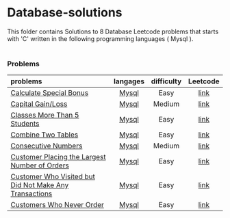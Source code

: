 # Database-solutions
This folder contains Solutions to 8 Database Leetcode problems that starts with 'C' written in the following programming languages ( Mysql ).<br><br>
### Problems ###
|problems|langages|difficulty|Leetcode|
|:-------|:------:|:--------:|:------:|
|[Calculate Special Bonus](https://github.com/AnasImloul/Leetcode-solutions/tree/main/scripts/database/C/Calculate%20Special%20Bonus/)|[Mysql](https://github.com/AnasImloul/Leetcode-solutions/tree/main/scripts/database/C/Calculate%20Special%20Bonus/Calculate%20Special%20Bonus.sql)|Easy|[link](https://leetcode.com/problems/calculate-special-bonus)|
|[Capital Gain/Loss](https://github.com/AnasImloul/Leetcode-solutions/tree/main/scripts/database/C/Capital%20Gain/Loss/)|[Mysql](https://github.com/AnasImloul/Leetcode-solutions/tree/main/scripts/database/C/Capital%20Gain/Loss/Capital%20Gain/Loss.sql)|Medium|[link](https://leetcode.com/problems/capital-gainloss)|
|[Classes More Than 5 Students](https://github.com/AnasImloul/Leetcode-solutions/tree/main/scripts/database/C/Classes%20More%20Than%205%20Students/)|[Mysql](https://github.com/AnasImloul/Leetcode-solutions/tree/main/scripts/database/C/Classes%20More%20Than%205%20Students/Classes%20More%20Than%205%20Students.sql)|Easy|[link](https://leetcode.com/problems/classes-more-than-5-students)|
|[Combine Two Tables](https://github.com/AnasImloul/Leetcode-solutions/tree/main/scripts/database/C/Combine%20Two%20Tables/)|[Mysql](https://github.com/AnasImloul/Leetcode-solutions/tree/main/scripts/database/C/Combine%20Two%20Tables/Combine%20Two%20Tables.sql)|Easy|[link](https://leetcode.com/problems/combine-two-tables)|
|[Consecutive Numbers](https://github.com/AnasImloul/Leetcode-solutions/tree/main/scripts/database/C/Consecutive%20Numbers/)|[Mysql](https://github.com/AnasImloul/Leetcode-solutions/tree/main/scripts/database/C/Consecutive%20Numbers/Consecutive%20Numbers.sql)|Medium|[link](https://leetcode.com/problems/consecutive-numbers)|
|[Customer Placing the Largest Number of Orders](https://github.com/AnasImloul/Leetcode-solutions/tree/main/scripts/database/C/Customer%20Placing%20the%20Largest%20Number%20of%20Orders/)|[Mysql](https://github.com/AnasImloul/Leetcode-solutions/tree/main/scripts/database/C/Customer%20Placing%20the%20Largest%20Number%20of%20Orders/Customer%20Placing%20the%20Largest%20Number%20of%20Orders.sql)|Easy|[link](https://leetcode.com/problems/customer-placing-the-largest-number-of-orders)|
|[Customer Who Visited but Did Not Make Any Transactions](https://github.com/AnasImloul/Leetcode-solutions/tree/main/scripts/database/C/Customer%20Who%20Visited%20but%20Did%20Not%20Make%20Any%20Transactions/)|[Mysql](https://github.com/AnasImloul/Leetcode-solutions/tree/main/scripts/database/C/Customer%20Who%20Visited%20but%20Did%20Not%20Make%20Any%20Transactions/Customer%20Who%20Visited%20but%20Did%20Not%20Make%20Any%20Transactions.sql)|Easy|[link](https://leetcode.com/problems/customer-who-visited-but-did-not-make-any-transactions)|
|[Customers Who Never Order](https://github.com/AnasImloul/Leetcode-solutions/tree/main/scripts/database/C/Customers%20Who%20Never%20Order/)|[Mysql](https://github.com/AnasImloul/Leetcode-solutions/tree/main/scripts/database/C/Customers%20Who%20Never%20Order/Customers%20Who%20Never%20Order.sql)|Easy|[link](https://leetcode.com/problems/customers-who-never-order)|